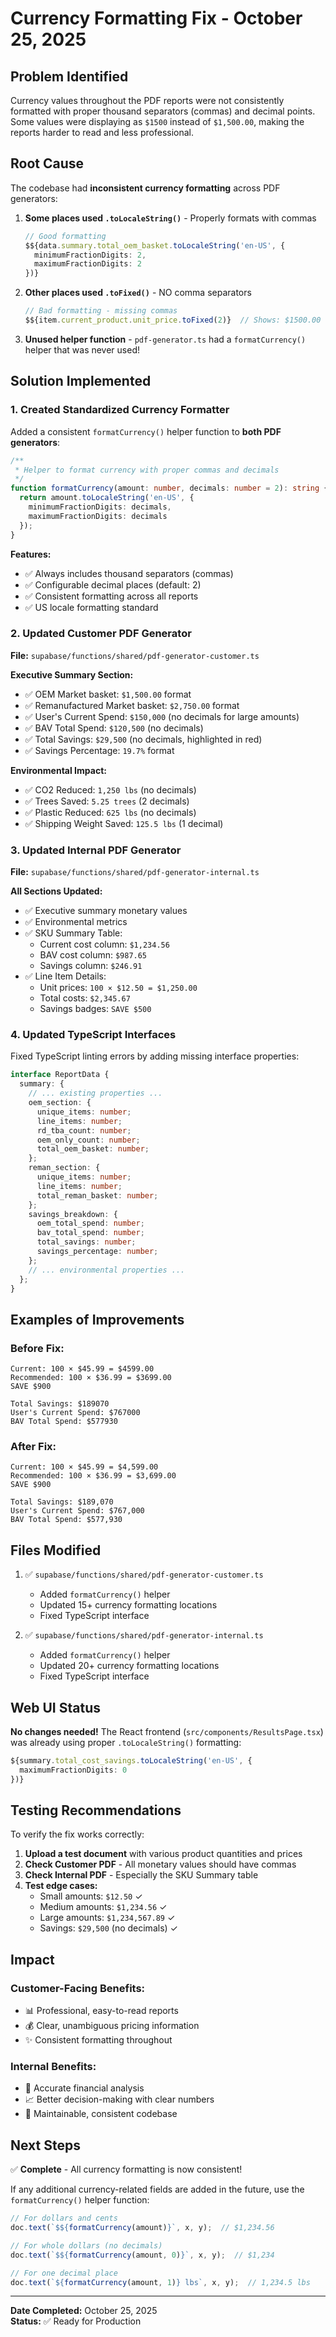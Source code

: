 # Currency Formatting Fix - October 25, 2025

## Problem Identified

Currency values throughout the PDF reports were not consistently formatted with proper thousand separators (commas) and decimal points. Some values were displaying as `$1500` instead of `$1,500.00`, making the reports harder to read and less professional.

## Root Cause

The codebase had **inconsistent currency formatting** across PDF generators:

1. **Some places used `.toLocaleString()`** - Properly formats with commas
   ```typescript
   // Good formatting
   $${data.summary.total_oem_basket.toLocaleString('en-US', { 
     minimumFractionDigits: 2, 
     maximumFractionDigits: 2 
   })}
   ```

2. **Other places used `.toFixed()`** - NO comma separators
   ```typescript
   // Bad formatting - missing commas
   $${item.current_product.unit_price.toFixed(2)}  // Shows: $1500.00 ❌
   ```

3. **Unused helper function** - `pdf-generator.ts` had a `formatCurrency()` helper that was never used!

## Solution Implemented

### 1. Created Standardized Currency Formatter

Added a consistent `formatCurrency()` helper function to **both PDF generators**:

```typescript
/**
 * Helper to format currency with proper commas and decimals
 */
function formatCurrency(amount: number, decimals: number = 2): string {
  return amount.toLocaleString('en-US', {
    minimumFractionDigits: decimals,
    maximumFractionDigits: decimals
  });
}
```

**Features:**
- ✅ Always includes thousand separators (commas)
- ✅ Configurable decimal places (default: 2)
- ✅ Consistent formatting across all reports
- ✅ US locale formatting standard

### 2. Updated Customer PDF Generator

**File:** `supabase/functions/shared/pdf-generator-customer.ts`

**Executive Summary Section:**
- ✅ OEM Market basket: `$1,500.00` format
- ✅ Remanufactured Market basket: `$2,750.00` format
- ✅ User's Current Spend: `$150,000` (no decimals for large amounts)
- ✅ BAV Total Spend: `$120,500` (no decimals)
- ✅ Total Savings: `$29,500` (no decimals, highlighted in red)
- ✅ Savings Percentage: `19.7%` format

**Environmental Impact:**
- ✅ CO2 Reduced: `1,250 lbs` (no decimals)
- ✅ Trees Saved: `5.25 trees` (2 decimals)
- ✅ Plastic Reduced: `625 lbs` (no decimals)
- ✅ Shipping Weight Saved: `125.5 lbs` (1 decimal)

### 3. Updated Internal PDF Generator

**File:** `supabase/functions/shared/pdf-generator-internal.ts`

**All Sections Updated:**
- ✅ Executive summary monetary values
- ✅ Environmental metrics
- ✅ SKU Summary Table:
  - Current cost column: `$1,234.56`
  - BAV cost column: `$987.65`
  - Savings column: `$246.91`
- ✅ Line Item Details:
  - Unit prices: `100 × $12.50 = $1,250.00`
  - Total costs: `$2,345.67`
  - Savings badges: `SAVE $500`

### 4. Updated TypeScript Interfaces

Fixed TypeScript linting errors by adding missing interface properties:

```typescript
interface ReportData {
  summary: {
    // ... existing properties ...
    oem_section: {
      unique_items: number;
      line_items: number;
      rd_tba_count: number;
      oem_only_count: number;
      total_oem_basket: number;
    };
    reman_section: {
      unique_items: number;
      line_items: number;
      total_reman_basket: number;
    };
    savings_breakdown: {
      oem_total_spend: number;
      bav_total_spend: number;
      total_savings: number;
      savings_percentage: number;
    };
    // ... environmental properties ...
  };
}
```

## Examples of Improvements

### Before Fix:
```
Current: 100 × $45.99 = $4599.00
Recommended: 100 × $36.99 = $3699.00
SAVE $900

Total Savings: $189070
User's Current Spend: $767000
BAV Total Spend: $577930
```

### After Fix:
```
Current: 100 × $45.99 = $4,599.00
Recommended: 100 × $36.99 = $3,699.00
SAVE $900

Total Savings: $189,070
User's Current Spend: $767,000
BAV Total Spend: $577,930
```

## Files Modified

1. ✅ `supabase/functions/shared/pdf-generator-customer.ts`
   - Added `formatCurrency()` helper
   - Updated 15+ currency formatting locations
   - Fixed TypeScript interface

2. ✅ `supabase/functions/shared/pdf-generator-internal.ts`
   - Added `formatCurrency()` helper
   - Updated 20+ currency formatting locations
   - Fixed TypeScript interface

## Web UI Status

**No changes needed!** The React frontend (`src/components/ResultsPage.tsx`) was already using proper `.toLocaleString()` formatting:

```typescript
${summary.total_cost_savings.toLocaleString('en-US', { 
  maximumFractionDigits: 0 
})}
```

## Testing Recommendations

To verify the fix works correctly:

1. **Upload a test document** with various product quantities and prices
2. **Check Customer PDF** - All monetary values should have commas
3. **Check Internal PDF** - Especially the SKU Summary table
4. **Test edge cases:**
   - Small amounts: `$12.50` ✓
   - Medium amounts: `$1,234.56` ✓
   - Large amounts: `$1,234,567.89` ✓
   - Savings: `$29,500` (no decimals) ✓

## Impact

### Customer-Facing Benefits:
- 📊 Professional, easy-to-read reports
- 💰 Clear, unambiguous pricing information
- ✨ Consistent formatting throughout

### Internal Benefits:
- 🎯 Accurate financial analysis
- 📈 Better decision-making with clear numbers
- 🔧 Maintainable, consistent codebase

## Next Steps

✅ **Complete** - All currency formatting is now consistent!

If any additional currency-related fields are added in the future, use the `formatCurrency()` helper function:

```typescript
// For dollars and cents
doc.text(`$${formatCurrency(amount)}`, x, y);  // $1,234.56

// For whole dollars (no decimals)
doc.text(`$${formatCurrency(amount, 0)}`, x, y);  // $1,234

// For one decimal place
doc.text(`${formatCurrency(amount, 1)} lbs`, x, y);  // 1,234.5 lbs
```

---

**Date Completed:** October 25, 2025  
**Status:** ✅ Ready for Production



